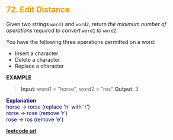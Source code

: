 <h2 style="color:#F90;">72. Edit Distance</h2>

Given two strings `word1` and `word2`, return *the minimum number of operations required to convert* `word1` *to* `word2`.

You have the following three operations permitted on a word:

* Insert a character
* Delete a character
* Replace a character

**EXAMPLE**
>**Input**: word1 = "horse", word2 = "ros"
**Output**: 3
<p style="color:#007;">
<b>Explanation</b><br>
horse -> rorse (replace 'h' with 'r')<br>
rorse -> rose (remove 'r')<br>
rose -> ros (remove 'e')<br>
</p>

**[leetcode url](https://leetcode.com/problems/edit-distance/description)**